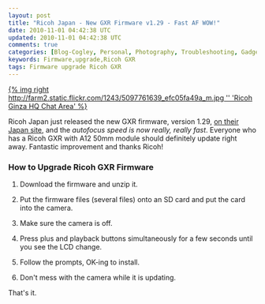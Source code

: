 ```yaml
---           
layout: post
title: "Ricoh Japan - New GXR Firmware v1.29 - Fast AF WOW!"
date: 2010-11-01 04:42:38 UTC
updated: 2010-11-01 04:42:38 UTC
comments: true
categories: [Blog-Cogley, Personal, Photography, Troubleshooting, Gadgets, Software, Upgrades]
keywords: Firmware,upgrade,Ricoh GXR
tags: Firmware upgrade Ricoh GXR
---
```

 


[{% img right http://farm2.static.flickr.com/1243/5097761639_efc05fa49a_m.jpg '' 'Ricoh Ginza HQ Chat Area' %}](http://www.flickr.com/photos/81796435@N00/5097761639 "View 'Ricoh Ginza HQ Chat Area' on Flickr.com")




Ricoh Japan just released the new GXR firmware, version 1.29, [on their Japan site](http://www.ricoh.co.jp/dc/download/gxr.html), and the _autofocus speed is now really, really fast_. Everyone who has a Ricoh GXR with A12 50mm module should definitely update right away. Fantastic improvement and thanks Ricoh!


### How to Upgrade Ricoh GXR Firmware

1. Download the firmware and unzip it. 

2. Put the firmware files (several files) onto an SD card and put the card into the camera. 

3. Make sure the camera is off. 

4. Press plus and playback buttons simultaneously for a few seconds until you see the LCD change.

5. Follow the prompts, OK-ing to install.

6. Don't mess with the camera while it is updating. 



That's it.


